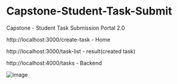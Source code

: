 # Capstone-Student-Task-Submit
Capstone - Student Task Submission Portal 2.0


http://localhost:3000/create-task - Home

http://localhost:3000/task-list - result(created task)

http://localhost:4000/tasks - Backend

![image](https://user-images.githubusercontent.com/90175701/151796553-87d665bf-fe02-4504-888a-6d59c190e8f3.png)

